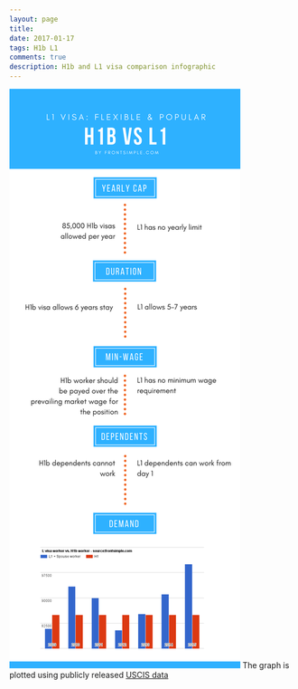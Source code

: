 ```yaml
---
layout: page
title: 
date: 2017-01-17
tags: H1b L1
comments: true
description: H1b and L1 visa comparison infographic
---
```

![L1 vs H1b](/assets/images/posts/H1b-vs-L1-infographic-v1.0.png)
The graph is plotted using publicly released [USCIS data](https://travel.state.gov/content/dam/visas/Statistics/AnnualReports/FY2015AnnualReport/FY15AnnualReport-TableXVIB.pdf)
